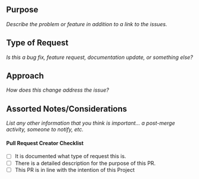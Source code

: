## Purpose

_Describe the problem or feature in addition to a link to the issues._

## Type of Request

_Is this a bug fix, feature request, documentation update, or something else?_

## Approach

_How does this change address the issue?_

## Assorted Notes/Considerations

_List any other information that you think is important... a post-merge activity, someone to notify, etc._

#### Pull Request Creator Checklist

- [ ] It is documented what type of request this is.
- [ ] There is a detailed description for the purpose of this PR.
- [ ] This PR is in line with the intention of this Project
